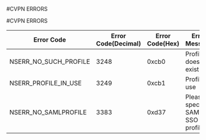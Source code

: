 #CVPN ERRORS

#CVPN ERRORS



<table><thead><tr><th>Error Code</th><th>Error Code(Decimal)</th><th>Error Code(Hex)</th><th>Error Message</th></tr></thead><tbody><tr><td>NSERR_NO_SUCH_PROFILE</td><td>3248</td><td>0xcb0</td><td>Profile does not exist</td></tr><tr><td>NSERR_PROFILE_IN_USE</td><td>3249</td><td>0xcb1</td><td>Profile in use</td></tr><tr><td>NSERR_NO_SAMLPROFILE</td><td>3383</td><td>0xd37</td><td>Please specify a SAML SSO profile.</td></tr></tbody></table>
